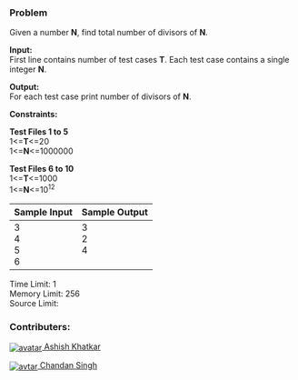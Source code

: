 ### Problem

<p>Given a number <strong>N</strong>, find total number of divisors of <strong>N</strong>.</p>
<p><strong>Input:</strong><br>
First line contains number of test cases <strong>T</strong>. Each test case contains a single integer <strong>N</strong>.</p>
<p><strong>Output:</strong><br>
For each test case print number of divisors of <strong>N</strong>.</p>
<p><strong>Constraints:</strong></p>
<p><strong>Test Files 1 to 5</strong><br>
1&lt;=<strong>T</strong>&lt;=20<br>
1&lt;=<strong>N</strong>&lt;=1000000</p>
<p><strong>Test Files 6 to 10</strong><br>
1&lt;=<strong>T</strong>&lt;=1000<br>
1&lt;=<strong>N</strong>&lt;=10<sup>12</sup></p>
<table>
  <thead>
    <th>Sample Input</th>
    <th>Sample Output</th>
  </thead>
  <tbody valign="top">
    <td>3<br>4<br>5<br>6</td>
    <td>3<br>2<br>4</td>
  </tbody>
</table>
<p>Time Limit: 1<br>
Memory Limit: 256<br>
Source Limit:</p>

### Contributers:

<p><a href="https://www.hackerearth.com/@akhatkar64"><img align="center" src="https://he-s3.s3.amazonaws.com/media/avatars/akhatkar64/resized/30/6d19cf2ashish.jpg" alt="avatar"> Ashish Khatkar</a></p>
<p><a href="https://www.hackerearth.com/@MDCCXXIX"><img align="center" src="https://he-s3.s3.amazonaws.com/media/avatars/MDCCXXIX/resized/30/32f0c91img_20140610_100604_overlay.jpg" alt="avtar"> Chandan Singh</a></p>